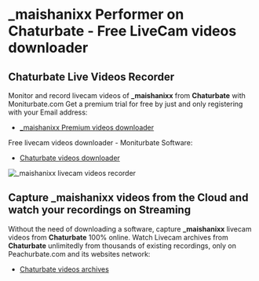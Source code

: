 # _maishanixx Performer on Chaturbate - Free LiveCam videos downloader

## Chaturbate Live Videos Recorder

Monitor and record livecam videos of **_maishanixx** from **Chaturbate** with Moniturbate.com
Get a premium trial for free by just and only registering with your Email address:
* [_maishanixx Premium videos downloader](https://moniturbate.com/request-demo-licence-key.html)

Free livecam videos downloader - Moniturbate Software:
* [Chaturbate videos downloader](https://moniturbate.com/moniturbate-download-software.html)

![_maishanixx livecam videos recorder](https://peachurnet.com/templates/moniturbate-software.png)


## Capture _maishanixx videos from the Cloud and watch your recordings on Streaming

Without the need of downloading a software, capture **_maishanixx** livecam videos from **Chaturbate** 100% online.
Watch Livecam archives from **Chaturbate** unlimitedly from thousands of existing recordings, only on Peachurbate.com and its websites network:
* [Chaturbate videos archives](https://peachurnet.com/)